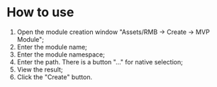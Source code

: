 # How to use
1. Open the module creation window "Assets/RMB -> Create -> MVP Module";
2. Enter the module name;
3. Enter the module namespace;
4. Enter the path. There is a button "..." for native selection;
5. View the result;
6. Click the "Create" button.